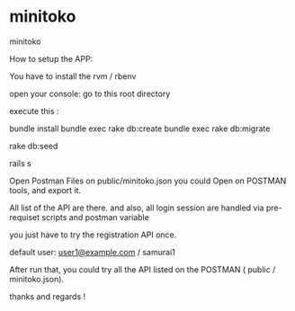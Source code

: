 # minitoko
minitoko

How to setup the APP:

You have to install the rvm / rbenv

open your console:
go to this root directory

execute this :

bundle install
bundle exec rake db:create
bundle exec rake db:migrate

rake db:seed 

rails s 


Open Postman Files on public/minitoko.json
you could Open on POSTMAN tools, and export it.


All list of the API are there. 
and also, all login session are handled via pre-requiset scripts
and postman variable

you just have to try the registration API once. 

default user:
user1@example.com / samurai1


After run that, you could try all the API listed on the POSTMAN ( public / minitoko.json).



thanks and regards !



